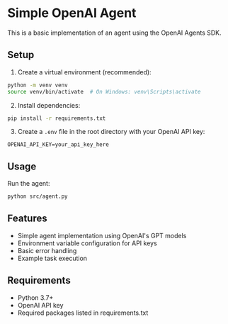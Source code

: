 # Simple OpenAI Agent

This is a basic implementation of an agent using the OpenAI Agents SDK.

## Setup

1. Create a virtual environment (recommended):
```bash
python -m venv venv
source venv/bin/activate  # On Windows: venv\Scripts\activate
```

2. Install dependencies:
```bash
pip install -r requirements.txt
```

3. Create a `.env` file in the root directory with your OpenAI API key:
```
OPENAI_API_KEY=your_api_key_here
```

## Usage

Run the agent:
```bash
python src/agent.py
```

## Features

- Simple agent implementation using OpenAI's GPT models
- Environment variable configuration for API keys
- Basic error handling
- Example task execution

## Requirements

- Python 3.7+
- OpenAI API key
- Required packages listed in requirements.txt 